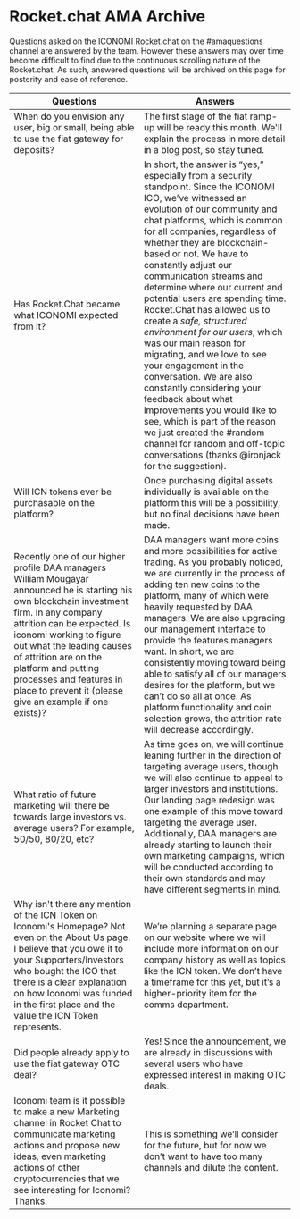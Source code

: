 # Rocket.chat AMA Archive

Questions asked on the ICONOMI Rocket.chat on the #amaquestions channel are answered by the team. However these answers may over time become difficult to find due to the continuous scrolling nature of the Rocket.chat. 
As such, answered questions will be archived on this page for posterity and ease of reference.
  


Questions | Answers 
---|---
When do you envision any user, big or small, being able to use the fiat gateway for deposits? | The first stage of the fiat ramp-up will be ready this month. We'll explain the process in more detail in a blog post, so stay tuned.
Has Rocket.Chat became what ICONOMI expected from it? | In short, the answer is “yes,” especially from a security standpoint. Since the ICONOMI ICO, we’ve witnessed an evolution of our community and chat platforms, which is common for all companies, regardless of whether they are blockchain-based or not. We have to constantly adjust our communication streams and determine where our current and potential users are spending time. Rocket.Chat has allowed us to create a *safe, structured environment for our users*, which was our main reason for migrating, and we love to see your engagement in the conversation. We are also constantly considering your feedback about what improvements you would like to see, which is part of the reason we just created the #random channel for random and off-topic conversations (thanks @ironjack for the suggestion).
Will ICN tokens ever be purchasable on the platform? | Once purchasing digital assets individually is available on the platform this will be a possibility, but no final decisions have been made.
Recently one of our higher profile DAA managers William Mougayar announced he is starting his own blockchain investment firm. In any company attrition can be expected. Is iconomi working to figure out what the leading causes of attrition are on the platform and putting processes and features in place to prevent it (please give an example if one exists)? | DAA managers want more coins and more possibilities for active trading. As you probably noticed, we are currently in the process of adding ten new coins to the platform, many of which were heavily requested by DAA managers. We are also upgrading our management interface to provide the features managers want. In short, we are consistently moving toward being able to satisfy all of our managers desires for the platform, but we can’t do so all at once. As platform functionality and coin selection grows, the attrition rate will decrease accordingly.
What ratio of future marketing will there be towards large investors vs. average users? For example, 50/50, 80/20, etc? | As time goes on, we will continue leaning further in the direction of targeting average users, though we will also continue to appeal to larger investors and institutions. Our landing page redesign was one example of this move toward targeting the average user. Additionally, DAA managers are already starting to launch their own marketing campaigns, which will be conducted according to their own standards and may have different segments in mind.
Why isn't there any mention of the ICN Token on Iconomi's Homepage? Not even on the About Us page. I believe that you owe it to your Supporters/Investors who bought the ICO that there is a clear explanation on how Iconomi was funded in the first place and the value the ICN Token represents. | We’re planning a separate page on our website where we will include more information on our company history as well as topics like the ICN token. We don’t have a timeframe for this yet, but it’s a higher-priority item for the comms department.
Did people already apply to use the fiat gateway OTC deal? | Yes! Since the announcement, we are already in discussions with several users who have expressed interest in making OTC deals.
Iconomi team is it possible to make a new Marketing channel in Rocket Chat to communicate marketing actions and propose new ideas, even marketing actions of other cryptocurrencies that we see interesting for Iconomi? Thanks. | This is something we’ll consider for the future, but for now we don’t want to have too many channels and dilute the content.
